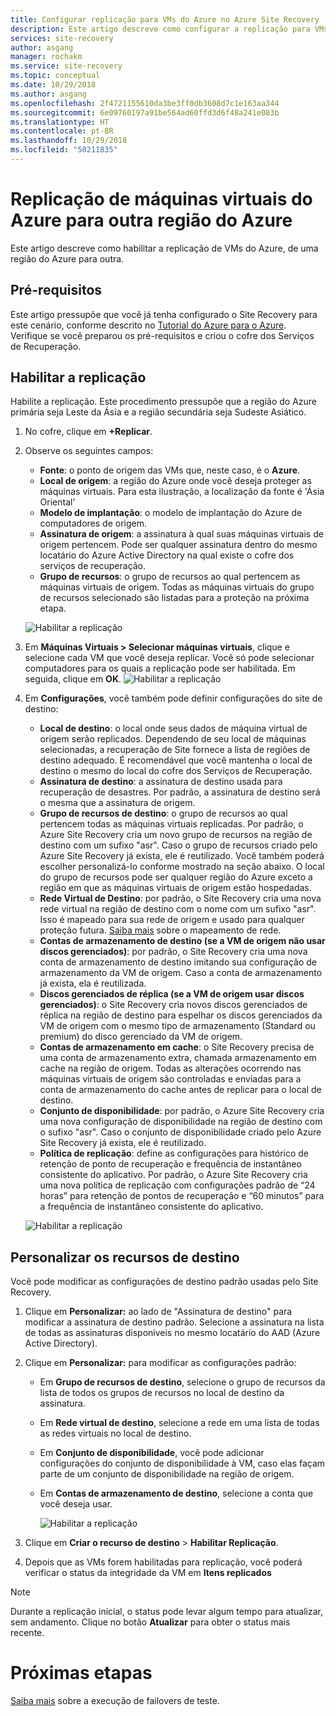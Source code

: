 ```yaml
---
title: Configurar replicação para VMs do Azure no Azure Site Recovery | Microsoft Docs
description: Este artigo descreve como configurar a replicação para VMs do Azure, de uma região do Azure para outra, usando o Site Recovery.
services: site-recovery
author: asgang
manager: rochakm
ms.service: site-recovery
ms.topic: conceptual
ms.date: 10/29/2018
ms.author: asgang
ms.openlocfilehash: 2f4721155610da3be3ff0db3608d7c1e163aa344
ms.sourcegitcommit: 6e09760197a91be564ad60ffd3d6f48a241e083b
ms.translationtype: HT
ms.contentlocale: pt-BR
ms.lasthandoff: 10/29/2018
ms.locfileid: "50211835"
---
```

# <a name="replicate-azure-virtual-machines-to-another-azure-region"></a>Replicação de máquinas virtuais do Azure para outra região do Azure



Este artigo descreve como habilitar a replicação de VMs do Azure, de uma região do Azure para outra.

## <a name="prerequisites"></a>Pré-requisitos

Este artigo pressupõe que você já tenha configurado o Site Recovery para este cenário, conforme descrito no [Tutorial do Azure para o Azure](azure-to-azure-tutorial-enable-replication.md). Verifique se você preparou os pré-requisitos e criou o cofre dos Serviços de Recuperação.



## <a name="enable-replication"></a>Habilitar a replicação

Habilite a replicação. Este procedimento pressupõe que a região do Azure primária seja Leste da Ásia e a região secundária seja Sudeste Asiático.

1. No cofre, clique em **+Replicar**.
2. Observe os seguintes campos:
    - **Fonte**: o ponto de origem das VMs que, neste caso, é o **Azure**.
    - **Local de origem**: a região do Azure onde você deseja proteger as máquinas virtuais. Para esta ilustração, a localização da fonte é 'Ásia Oriental'
    - **Modelo de implantação**: o modelo de implantação do Azure de computadores de origem.
    - **Assinatura de origem**: a assinatura à qual suas máquinas virtuais de origem pertencem. Pode ser qualquer assinatura dentro do mesmo locatário do Azure Active Directory na qual existe o cofre dos serviços de recuperação.
    - **Grupo de recursos**: o grupo de recursos ao qual pertencem as máquinas virtuais de origem. Todas as máquinas virtuais do grupo de recursos selecionado são listadas para a proteção na próxima etapa.

    ![Habilitar a replicação](./media/site-recovery-replicate-azure-to-azure/enabledrwizard1.png)

3. Em **Máquinas Virtuais > Selecionar máquinas virtuais**, clique e selecione cada VM que você deseja replicar. Você só pode selecionar computadores para os quais a replicação pode ser habilitada. Em seguida, clique em **OK**.
    ![Habilitar a replicação](./media/site-recovery-replicate-azure-to-azure/virtualmachine_selection.png)

4. Em **Configurações**, você também pode definir configurações do site de destino:

    - **Local de destino**: o local onde seus dados de máquina virtual de origem serão replicados. Dependendo de seu local de máquinas selecionadas, a recuperação de Site fornece a lista de regiões de destino adequado. É recomendável que você mantenha o local de destino o mesmo do local do cofre dos Serviços de Recuperação.
    - **Assinatura de destino**: a assinatura de destino usada para recuperação de desastres. Por padrão, a assinatura de destino será o mesma que a assinatura de origem.
    - **Grupo de recursos de destino**: o grupo de recursos ao qual pertencem todas as máquinas virtuais replicadas. Por padrão, o Azure Site Recovery cria um novo grupo de recursos na região de destino com um sufixo "asr". Caso o grupo de recursos criado pelo Azure Site Recovery já exista, ele é reutilizado. Você também poderá escolher personalizá-lo conforme mostrado na seção abaixo. O local do grupo de recursos pode ser qualquer região do Azure exceto a região em que as máquinas virtuais de origem estão hospedadas.
    - **Rede Virtual de Destino**: por padrão, o Site Recovery cria uma nova rede virtual na região de destino com o nome com um sufixo "asr". Isso é mapeado para sua rede de origem e usado para qualquer proteção futura. [Saiba mais](site-recovery-network-mapping-azure-to-azure.md) sobre o mapeamento de rede.
    - **Contas de armazenamento de destino (se a VM de origem não usar discos gerenciados)**: por padrão, o Site Recovery cria uma nova conta de armazenamento de destino imitando sua configuração de armazenamento da VM de origem. Caso a conta de armazenamento já exista, ela é reutilizada.
    - **Discos gerenciados de réplica (se a VM de origem usar discos gerenciados)**: o Site Recovery cria novos discos gerenciados de réplica na região de destino para espelhar os discos gerenciados da VM de origem com o mesmo tipo de armazenamento (Standard ou premium) do disco gerenciado da VM de origem.
    - **Contas de armazenamento em cache**: o Site Recovery precisa de uma conta de armazenamento extra, chamada armazenamento em cache na região de origem. Todas as alterações ocorrendo nas máquinas virtuais de origem são controladas e enviadas para a conta de armazenamento do cache antes de replicar para o local de destino.
    - **Conjunto de disponibilidade**: por padrão, o Azure Site Recovery cria uma nova configuração de disponibilidade na região de destino com o sufixo "asr". Caso o conjunto de disponibilidade criado pelo Azure Site Recovery já exista, ele é reutilizado.
    - **Política de replicação**: define as configurações para histórico de retenção de ponto de recuperação e frequência de instantâneo consistente do aplicativo. Por padrão, o Azure Site Recovery cria uma nova política de replicação com configurações padrão de “24 horas” para retenção de pontos de recuperação e “60 minutos” para a frequência de instantâneo consistente do aplicativo.

    ![Habilitar a replicação](./media/site-recovery-replicate-azure-to-azure/enabledrwizard3.PNG)

## <a name="customize-target-resources"></a>Personalizar os recursos de destino

Você pode modificar as configurações de destino padrão usadas pelo Site Recovery.

1. Clique em **Personalizar:** ao lado de "Assinatura de destino" para modificar a assinatura de destino padrão. Selecione a assinatura na lista de todas as assinaturas disponíveis no mesmo locatário do AAD (Azure Active Directory).

2. Clique em **Personalizar:** para modificar as configurações padrão:
    - Em **Grupo de recursos de destino**, selecione o grupo de recursos da lista de todos os grupos de recursos no local de destino da assinatura.
    - Em **Rede virtual de destino**, selecione a rede em uma lista de todas as redes virtuais no local de destino.
    - Em **Conjunto de disponibilidade**, você pode adicionar configurações do conjunto de disponibilidade à VM, caso elas façam parte de um conjunto de disponibilidade na região de origem.
    - Em **Contas de armazenamento de destino**, selecione a conta que você deseja usar.

        ![Habilitar a replicação](./media/site-recovery-replicate-azure-to-azure/customize.PNG)

2. Clique em **Criar o recurso de destino** > **Habilitar Replicação**.
3. Depois que as VMs forem habilitadas para replicação, você poderá verificar o status da integridade da VM em **Itens replicados**

>[!NOTE]
>Durante a replicação inicial, o status pode levar algum tempo para atualizar, sem andamento. Clique no botão **Atualizar** para obter o status mais recente.
>

# <a name="next-steps"></a>Próximas etapas

[Saiba mais](site-recovery-test-failover-to-azure.md) sobre a execução de failovers de teste.
